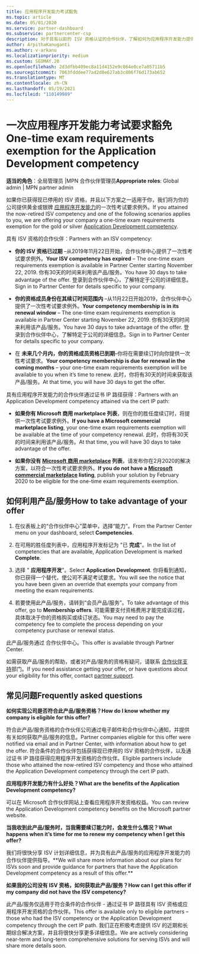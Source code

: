 ```yaml
---
title: 应用程序开发能力考试豁免
ms.topic: article
ms.date: 05/01/2020
ms.service: partner-dashboard
ms.subservice: partnercenter-csp
description: 对于具有以前的 ISV 资格认证的合作伙伴，了解如何为应用程序开发能力提供一次性考试需求豁免
author: ArpithaKanuganti
ms.author: v-arkanu
ms.localizationpriority: medium
ms.custom: SEOMAY.20
ms.openlocfilehash: 2d3dfbb409ec8a11d4152e9c064e0ce7a05711b5
ms.sourcegitcommit: 7063fdddee77ad2d8e627ab3c806f76d173ab652
ms.translationtype: MT
ms.contentlocale: zh-CN
ms.lasthandoff: 05/19/2021
ms.locfileid: "110149989"
---
```

# <a name="one-time-exam-requirements-exemption-for-the-application-development-competency"></a><span data-ttu-id="ebe92-103">一次应用程序开发能力考试要求豁免</span><span class="sxs-lookup"><span data-stu-id="ebe92-103">One-time exam requirements exemption for the Application Development competency</span></span>

<span data-ttu-id="ebe92-104">**适当的角色**：全局管理员 |MPN 合作伙伴管理员</span><span class="sxs-lookup"><span data-stu-id="ebe92-104">**Appropriate roles**: Global admin | MPN partner admin</span></span>

<span data-ttu-id="ebe92-105">如果你已获得现已停用的 ISV 资格，并且以下方案之一适用于你，我们将为你的公司提供黄金或银牌 [应用程序开发能力](https://partner.microsoft.com/membership/application-development-competency)的一次性考试要求例外。</span><span class="sxs-lookup"><span data-stu-id="ebe92-105">If you attained the now-retired ISV competency and one of the following scenarios applies to you, we are offering your company a one-time exam requirements exemption for the gold or silver [Application Development competency](https://partner.microsoft.com/membership/application-development-competency).</span></span> 

<span data-ttu-id="ebe92-106">具有 ISV 资格的合作伙伴：</span><span class="sxs-lookup"><span data-stu-id="ebe92-106">Partners with an ISV competency:</span></span>

- <span data-ttu-id="ebe92-107">**你的 ISV 资格已过期** –从2019年11月22日开始，合作伙伴中心提供了一次性考试要求例外。</span><span class="sxs-lookup"><span data-stu-id="ebe92-107">**Your ISV competency has expired** – The one-time exam requirements exemption is available in Partner Center starting November 22, 2019.</span></span> <span data-ttu-id="ebe92-108">你有30天的时间来利用该产品/服务。</span><span class="sxs-lookup"><span data-stu-id="ebe92-108">You have 30 days to take advantage of the offer.</span></span> <span data-ttu-id="ebe92-109">登录到合作伙伴中心，了解特定于公司的详细信息。</span><span class="sxs-lookup"><span data-stu-id="ebe92-109">Sign in to Partner Center for details specific to your company.</span></span>

- <span data-ttu-id="ebe92-110">**你的资格成员身份在其续订时间范围内** –从11月22日开始2019，合作伙伴中心提供了一次性考试要求例外。</span><span class="sxs-lookup"><span data-stu-id="ebe92-110">**Your competency membership is in its renewal window** – The one-time exam requirements exemption is available in Partner Center starting November 22, 2019.</span></span> <span data-ttu-id="ebe92-111">你有30天的时间来利用该产品/服务。</span><span class="sxs-lookup"><span data-stu-id="ebe92-111">You have 30 days to take advantage of the offer.</span></span> <span data-ttu-id="ebe92-112">登录到合作伙伴中心，了解特定于公司的详细信息。</span><span class="sxs-lookup"><span data-stu-id="ebe92-112">Sign in to Partner Center for details specific to your company.</span></span>

- <span data-ttu-id="ebe92-113">在 **未来几个月内，你的资格成员资格已到期**–你将在需要续订时向你提供一次性考试要求。</span><span class="sxs-lookup"><span data-stu-id="ebe92-113">**Your competency membership is due for renewal in the coming months** – your one-time exam requirements exemption will be available to you when it’s time to renew.</span></span> <span data-ttu-id="ebe92-114">此时，你将有30天的时间来获取该产品/服务。</span><span class="sxs-lookup"><span data-stu-id="ebe92-114">At that time, you will have 30 days to get the offer.</span></span>

<span data-ttu-id="ebe92-115">具有应用程序开发能力的合作伙伴通过证书 IP 路径获得：</span><span class="sxs-lookup"><span data-stu-id="ebe92-115">Partners with an Application Development competency attained via the cert IP path:</span></span>

- <span data-ttu-id="ebe92-116">**如果你有 Microsoft 商用 marketplace 列表**，则在你的胜任度续订时，将提供一次性考试要求例外。</span><span class="sxs-lookup"><span data-stu-id="ebe92-116">**If you have a Microsoft commercial marketplace listing**, your one-time exam requirements exemption will be available at the time of your competency renewal.</span></span> <span data-ttu-id="ebe92-117">此时，你将有30天的时间来利用该产品/服务。</span><span class="sxs-lookup"><span data-stu-id="ebe92-117">At that time, you will have 30 days to take advantage of the offer.</span></span>

- <span data-ttu-id="ebe92-118">**如果你没有 [Microsoft 商用 marketplace](https://azure.microsoft.com/overview/commercial-marketplace/) 列表**，请发布你在2月2020的解决方案，以符合一次性考试要求例外。</span><span class="sxs-lookup"><span data-stu-id="ebe92-118">**If you do not have a [Microsoft commercial marketplace](https://azure.microsoft.com/overview/commercial-marketplace/) listing**, publish your solution by February 2020 to be eligible for the one-time exam requirements exemption.</span></span>

## <a name="how-to-take-advantage-of-your-offer"></a><span data-ttu-id="ebe92-119">如何利用产品/服务</span><span class="sxs-lookup"><span data-stu-id="ebe92-119">How to take advantage of your offer</span></span>

1. <span data-ttu-id="ebe92-120">在仪表板上的“合作伙伴中心”菜单中，选择“能力”。</span><span class="sxs-lookup"><span data-stu-id="ebe92-120">From the Partner Center menu on your dashboard, select **Competencies**.</span></span>
2. <span data-ttu-id="ebe92-121">在可用的胜任度列表中，应用程序开发标记为 "已 **完成**"。</span><span class="sxs-lookup"><span data-stu-id="ebe92-121">In the list of competencies that are available, Application Development is marked **Complete**.</span></span>

3. <span data-ttu-id="ebe92-122">选择 " **应用程序开发**"。</span><span class="sxs-lookup"><span data-stu-id="ebe92-122">Select **Application Development**.</span></span> <span data-ttu-id="ebe92-123">你将看到通知，你已获得一个替代，使公司不满足考试要求。</span><span class="sxs-lookup"><span data-stu-id="ebe92-123">You will see the notice that you have been given an override that exempts your company from meeting the exam requirements.</span></span> 

4. <span data-ttu-id="ebe92-124">若要使用此产品/服务，请转到“会员产品/服务”。</span><span class="sxs-lookup"><span data-stu-id="ebe92-124">To take advantage of this offer, go to **Membership offers**.</span></span> <span data-ttu-id="ebe92-125">可能需要支付资格费用才能完成该过程，具体取决于你的资格购买或续订状态。</span><span class="sxs-lookup"><span data-stu-id="ebe92-125">You may need to pay the competency fee to complete the process depending on your competency purchase or renewal status.</span></span> 

<span data-ttu-id="ebe92-126">此产品/服务通过 合作伙伴中心。</span><span class="sxs-lookup"><span data-stu-id="ebe92-126">This offer is available through Partner Center.</span></span>

<span data-ttu-id="ebe92-127">如需获取产品/服务的帮助，或者对产品/服务的资格有疑问，请联系 [合作伙伴支持](https://partner.microsoft.com/Support)部门。</span><span class="sxs-lookup"><span data-stu-id="ebe92-127">If you need assistance getting your offer, or have questions about your eligibility for this offer, contact [partner support](https://partner.microsoft.com/Support).</span></span> 

## <a name="frequently-asked-questions"></a><span data-ttu-id="ebe92-128">常见问题</span><span class="sxs-lookup"><span data-stu-id="ebe92-128">Frequently asked questions</span></span>

<span data-ttu-id="ebe92-129">**如何实现公司是否符合此产品/服务资格？**</span><span class="sxs-lookup"><span data-stu-id="ebe92-129">**How do I know whether my company is eligible for this offer?**</span></span>

<span data-ttu-id="ebe92-130">符合此产品/服务资格的合作伙伴公司通过电子邮件和合作伙伴中心通知，并提供有关如何获取产品/服务的信息。</span><span class="sxs-lookup"><span data-stu-id="ebe92-130">Partner companies eligible for this offer were notified via email and in Partner Center, with information about how to get the offer.</span></span> <span data-ttu-id="ebe92-131">符合条件的合作伙伴包括获得现已停用的 ISV 资格的合作伙伴，以及通过证书 IP 路径获得应用程序开发资格的合作伙伴。</span><span class="sxs-lookup"><span data-stu-id="ebe92-131">Eligible partners include those who attained the now-retired ISV competency and those who attained the Application Development competency through the cert IP path.</span></span> 

<span data-ttu-id="ebe92-132">**应用程序开发能力有什么好处？**</span><span class="sxs-lookup"><span data-stu-id="ebe92-132">**What are the benefits of the Application Development competency?**</span></span>

<span data-ttu-id="ebe92-133">可以在 Microsoft 合作伙伴网站上查看应用程序开发资格权益。</span><span class="sxs-lookup"><span data-stu-id="ebe92-133">You can review the Application Development competency benefits on the Microsoft partner website.</span></span> 

<span data-ttu-id="ebe92-134">**当我收到此产品/服务时，当我需要续订能力时，会发生什么情况？**</span><span class="sxs-lookup"><span data-stu-id="ebe92-134">**What happens when it’s time for me to renew my competency when I get this offer?**</span></span> 

<span data-ttu-id="ebe92-135">我们将很快分享 ISV 计划详细信息，并为具有此产品/服务的应用程序开发能力的合作伙伴提供指导。\*\*</span><span class="sxs-lookup"><span data-stu-id="ebe92-135">We will share more information about our plans for ISVs soon and provide guidance for partners that have the Application Development competency as a result of this offer.\*\*</span></span>  

<span data-ttu-id="ebe92-136">**如果我的公司没有 ISV 资格，如何获取此产品/服务？**</span><span class="sxs-lookup"><span data-stu-id="ebe92-136">**How can I get this offer if my company did not have the ISV competency?**</span></span>

<span data-ttu-id="ebe92-137">此产品/服务仅适用于符合条件的合作伙伴 - 通过证书 IP 路径具有 ISV 资格或应用程序开发资格的合作伙伴。</span><span class="sxs-lookup"><span data-stu-id="ebe92-137">This offer is available only to eligible partners – those who had the ISV competency or the Application Development competency through the cert IP path.</span></span> <span data-ttu-id="ebe92-138">我们正在积极考虑提供 ISV 的近期和长期综合解决方案，并且将很快分享更多详细信息。</span><span class="sxs-lookup"><span data-stu-id="ebe92-138">We are actively considering near-term and long-term comprehensive solutions for serving ISVs and will share more details soon.</span></span> 


